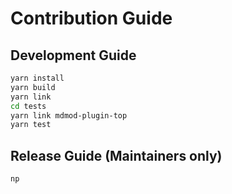 # Contribution Guide

## Development Guide

```bash
yarn install
yarn build
yarn link
cd tests
yarn link mdmod-plugin-top
yarn test
```

## Release Guide (Maintainers only)

```bash
np
```
